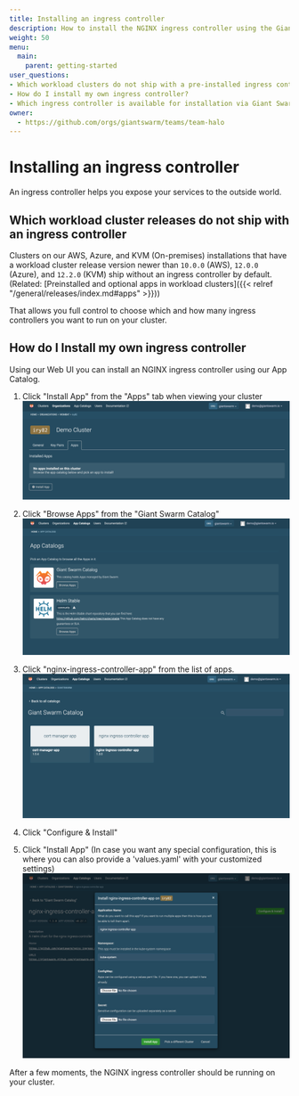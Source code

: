 ```yaml
---
title: Installing an ingress controller
description: How to install the NGINX ingress controller using the Giant Swarm web user interface.
weight: 50
menu:
  main:
    parent: getting-started
user_questions:
- Which workload clusters do not ship with a pre-installed ingress controller?
- How do I install my own ingress controller?
- Which ingress controller is available for installation via Giant Swarm app catalog?
owner:
  - https://github.com/orgs/giantswarm/teams/team-halo
---
```


# Installing an ingress controller

An ingress controller helps you expose your services to the outside world.

## Which workload cluster releases do not ship with an ingress controller

Clusters on our AWS, Azure, and KVM (On-premises) installations that have a workload cluster release version newer than `10.0.0` (AWS), `12.0.0` (Azure), and `12.2.0` (KVM) ship without an ingress controller by default. (Related: [Preinstalled and optional apps in workload clusters]({{< relref "/general/releases/index.md#apps" >}}))

That allows you full control to choose which and how many ingress controllers you
want to run on your cluster.

## How do I Install my own ingress controller

Using our Web UI you can install an NGINX ingress controller using our App Catalog.

1. Click "Install App" from the "Apps" tab when viewing your cluster
  ![Cluster detail screen showing install app button](cluster-detail.png)

2. Click "Browse Apps" from the "Giant Swarm Catalog"
  ![List of app catalogs including the Giant Swarm Catalog](catalog-list.png)

3. Click "nginx-ingress-controller-app" from the list of apps.
  ![List of apps in the Giant Swarm Catalog](app-list.png)

4. Click "Configure & Install"

5. Click "Install App" (In case you want any special configuration, this is where you can also provide a 'values.yaml' with your customized settings)
  ![App installation modal](install-app-modal.png)

After a few moments, the NGINX ingress controller should be running on your cluster.
